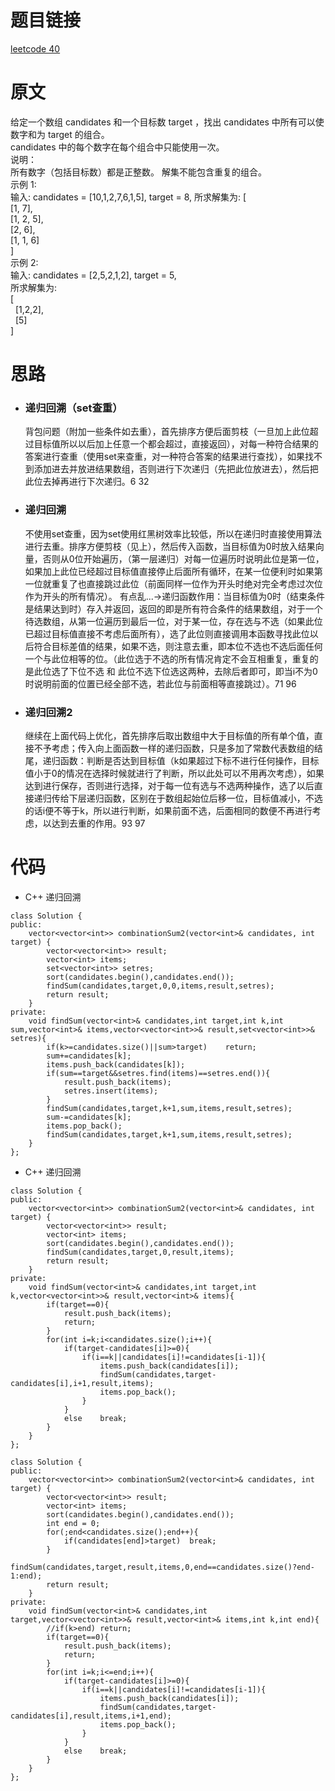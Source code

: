 # 题目链接
[leetcode 40](https://leetcode-cn.com/problems/combination-sum-ii/)

# 原文
给定一个数组 candidates 和一个目标数 target ，找出 candidates 中所有可以使数字和为 target 的组合。  
candidates 中的每个数字在每个组合中只能使用一次。  
说明：  
所有数字（包括目标数）都是正整数。
解集不能包含重复的组合。   
示例 1:   
输入: candidates = [10,1,2,7,6,1,5], target = 8,
所求解集为:
[  
  [1, 7],  
  [1, 2, 5],  
  [2, 6],  
  [1, 1, 6]  
]  
示例 2:  
输入: candidates = [2,5,2,1,2], target = 5,  
所求解集为:  
[  
  [1,2,2],  
  [5]  
]

# 思路
- ### **递归回溯（set查重）**
  背包问题（附加一些条件如去重），首先排序方便后面剪枝（一旦加上此位超过目标值所以以后加上任意一个都会超过，直接返回），对每一种符合结果的答案进行查重（使用set来查重，对一种符合答案的结果进行查找），如果找不到添加进去并放进结果数组，否则进行下次递归（先把此位放进去），然后把此位去掉再进行下次递归。6 32
- ### **递归回溯**
  不使用set查重，因为set使用红黑树效率比较低，所以在递归时直接使用算法进行去重。排序方便剪枝（见上），然后传入函数，当目标值为0时放入结果向量，否则从0位开始遍历，（第一层递归）对每一位遍历时说明此位是第一位，如果加上此位已经超过目标值直接停止后面所有循环，在某一位便利时如果第一位就重复了也直接跳过此位（前面同样一位作为开头时绝对完全考虑过次位作为开头的所有情况）。 有点乱...->递归函数作用：当目标值为0时（结束条件是结果达到时）存入并返回，返回的即是所有符合条件的结果数组，对于一个待选数组，从第一位遍历到最后一位，对于某一位，存在选与不选（如果此位已超过目标值直接不考虑后面所有），选了此位则直接调用本函数寻找此位以后符合目标差值的结果，如果不选，则注意去重，即本位不选也不选后面任何一个与此位相等的位。（此位选于不选的所有情况肯定不会互相重复，重复的是此位选了下位不选 和 此位不选下位选这两种，去除后者即可，即当i不为0时说明前面的位置已经全部不选，若此位与前面相等直接跳过）。71 96
- ### **递归回溯2**
  继续在上面代码上优化，首先排序后取出数组中大于目标值的所有单个值，直接不予考虑；传入向上面函数一样的递归函数，只是多加了常数代表数组的结尾，递归函数：判断是否达到目标值（k如果超过下标不进行任何操作，目标值小于0的情况在选择时候就进行了判断，所以此处可以不用再次考虑），如果达到进行保存，否则进行选择，对于每一位有选与不选两种操作，选了以后直接递归传给下层递归函数，区别在于数组起始位后移一位，目标值减小，不选的话i便不等于k，所以进行判断，如果前面不选，后面相同的数便不再进行考虑，以达到去重的作用。93 97

# 代码
- C++ 递归回溯
```
class Solution {
public:
    vector<vector<int>> combinationSum2(vector<int>& candidates, int target) {
        vector<vector<int>> result;
        vector<int> items;
        set<vector<int>> setres;
        sort(candidates.begin(),candidates.end());
        findSum(candidates,target,0,0,items,result,setres);
        return result;
    }
private:
    void findSum(vector<int>& candidates,int target,int k,int sum,vector<int>& items,vector<vector<int>>& result,set<vector<int>>& setres){
        if(k>=candidates.size()||sum>target)    return;
        sum+=candidates[k];
        items.push_back(candidates[k]);
        if(sum==target&&setres.find(items)==setres.end()){
            result.push_back(items);
            setres.insert(items);
        }
        findSum(candidates,target,k+1,sum,items,result,setres);
        sum-=candidates[k];
        items.pop_back();
        findSum(candidates,target,k+1,sum,items,result,setres);
    }
};
```
- C++ 递归回溯
```
class Solution {
public:
    vector<vector<int>> combinationSum2(vector<int>& candidates, int target) {
        vector<vector<int>> result;
        vector<int> items;
        sort(candidates.begin(),candidates.end());
        findSum(candidates,target,0,result,items);
        return result;
    }
private:
    void findSum(vector<int>& candidates,int target,int k,vector<vector<int>>& result,vector<int>& items){
        if(target==0){
            result.push_back(items);
            return;
        }
        for(int i=k;i<candidates.size();i++){
            if(target-candidates[i]>=0){
                if(i==k||candidates[i]!=candidates[i-1]){
                    items.push_back(candidates[i]);
                    findSum(candidates,target-candidates[i],i+1,result,items);
                    items.pop_back();
                }
            }
            else    break;
        }
    }
};
```
```
class Solution {
public:
    vector<vector<int>> combinationSum2(vector<int>& candidates, int target) {
        vector<vector<int>> result;
        vector<int> items;
        sort(candidates.begin(),candidates.end());
        int end = 0;
        for(;end<candidates.size();end++){
            if(candidates[end]>target)  break;
        }
        findSum(candidates,target,result,items,0,end==candidates.size()?end-1:end);
        return result;
    }
private:
    void findSum(vector<int>& candidates,int target,vector<vector<int>>& result,vector<int>& items,int k,int end){
        //if(k>end) return;
        if(target==0){
            result.push_back(items);
            return;
        }
        for(int i=k;i<=end;i++){
            if(target-candidates[i]>=0){
                if(i==k||candidates[i]!=candidates[i-1]){
                    items.push_back(candidates[i]);
                    findSum(candidates,target-candidates[i],result,items,i+1,end);
                    items.pop_back();
                }
            }
            else    break;
        }
    }
};
```